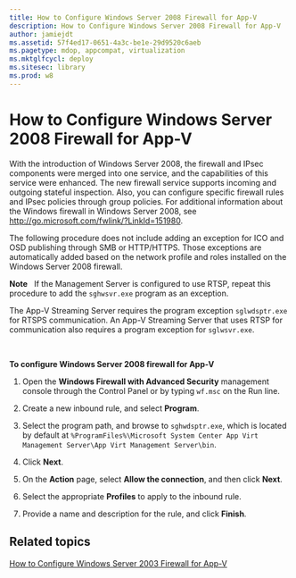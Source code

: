 ```yaml
---
title: How to Configure Windows Server 2008 Firewall for App-V
description: How to Configure Windows Server 2008 Firewall for App-V
author: jamiejdt
ms.assetid: 57f4ed17-0651-4a3c-be1e-29d9520c6aeb
ms.pagetype: mdop, appcompat, virtualization
ms.mktglfcycl: deploy
ms.sitesec: library
ms.prod: w8
---
```



# How to Configure Windows Server 2008 Firewall for App-V


With the introduction of Windows Server 2008, the firewall and IPsec components were merged into one service, and the capabilities of this service were enhanced. The new firewall service supports incoming and outgoing stateful inspection. Also, you can configure specific firewall rules and IPsec policies through group policies. For additional information about the Windows firewall in Windows Server 2008, see <http://go.microsoft.com/fwlink/?LinkId=151980>.

The following procedure does not include adding an exception for ICO and OSD publishing through SMB or HTTP/HTTPS. Those exceptions are automatically added based on the network profile and roles installed on the Windows Server 2008 firewall.

**Note**  
If the Management Server is configured to use RTSP, repeat this procedure to add the `sghwsvr.exe` program as an exception.

The App-V Streaming Server requires the program exception `sglwdsptr.exe` for RTSPS communication. An App-V Streaming Server that uses RTSP for communication also requires a program exception for `sglwsvr.exe`.

 

**To configure Windows Server 2008 firewall for App-V**

1.  Open the **Windows Firewall with Advanced Security** management console through the Control Panel or by typing `wf.msc` on the Run line.

2.  Create a new inbound rule, and select **Program**.

3.  Select the program path, and browse to `sghwdsptr.exe`, which is located by default at `%ProgramFiles%\Microsoft System Center App Virt Management Server\App Virt Management Server\bin`.

4.  Click **Next**.

5.  On the **Action** page, select **Allow the connection**, and then click **Next**.

6.  Select the appropriate **Profiles** to apply to the inbound rule.

7.  Provide a name and description for the rule, and click **Finish**.

## Related topics


[How to Configure Windows Server 2003 Firewall for App-V](how-to-configure-windows-server-2003-firewall-for-app-v.md)

 

 





